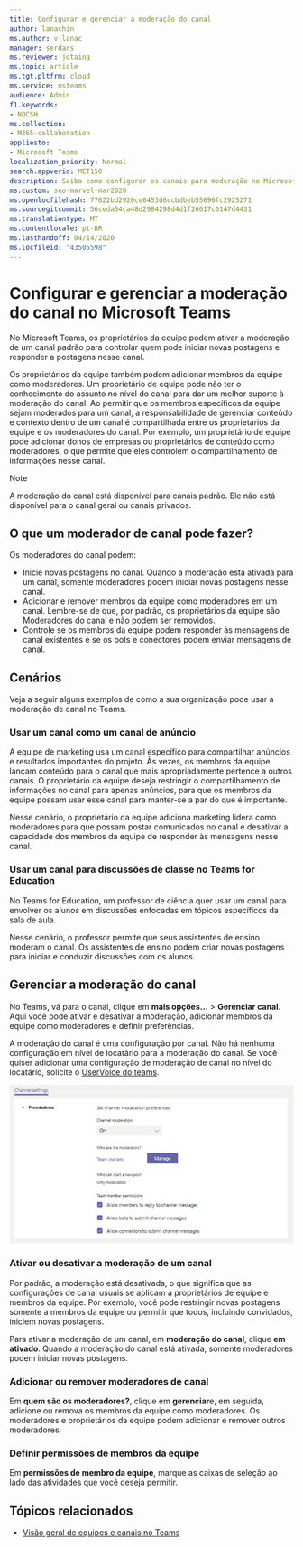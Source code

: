 ```yaml
---
title: Configurar e gerenciar a moderação do canal
author: lanachin
ms.author: v-lanac
manager: serdars
ms.reviewer: jotaing
ms.topic: article
ms.tgt.pltfrm: cloud
ms.service: msteams
audience: Admin
f1.keywords:
- NOCSH
ms.collection:
- M365-collaboration
appliesto:
- Microsoft Teams
localization_priority: Normal
search.appverid: MET150
description: Saiba como configurar os canais para moderação no Microsoft Teams, incluindo como adicionar membros da equipe como moderadores do canal.
ms.custom: seo-marvel-mar2020
ms.openlocfilehash: 77622bd2920ce0453d6ccbdbeb55696fc2925271
ms.sourcegitcommit: 56ceda54ca48d2984298d4d1f26017c0147d4431
ms.translationtype: MT
ms.contentlocale: pt-BR
ms.lasthandoff: 04/14/2020
ms.locfileid: "43505598"
---
```

# <a name="set-up-and-manage-channel-moderation-in-microsoft-teams"></a>Configurar e gerenciar a moderação do canal no Microsoft Teams

No Microsoft Teams, os proprietários da equipe podem ativar a moderação de um canal padrão para controlar quem pode iniciar novas postagens e responder a postagens nesse canal.

Os proprietários da equipe também podem adicionar membros da equipe como moderadores. Um proprietário de equipe pode não ter o conhecimento do assunto no nível do canal para dar um melhor suporte à moderação do canal. Ao permitir que os membros específicos da equipe sejam moderados para um canal, a responsabilidade de gerenciar conteúdo e contexto dentro de um canal é compartilhada entre os proprietários da equipe e os moderadores do canal. Por exemplo, um proprietário de equipe pode adicionar donos de empresas ou proprietários de conteúdo como moderadores, o que permite que eles controlem o compartilhamento de informações nesse canal.

> [!NOTE]
> A moderação do canal está disponível para canais padrão. Ele não está disponível para o canal geral ou canais privados.

## <a name="what-can-a-channel-moderator-do"></a>O que um moderador de canal pode fazer?

Os moderadores do canal podem:

- Inicie novas postagens no canal. Quando a moderação está ativada para um canal, somente moderadores podem iniciar novas postagens nesse canal.
- Adicionar e remover membros da equipe como moderadores em um canal. Lembre-se de que, por padrão, os proprietários da equipe são Moderadores do canal e não podem ser removidos.
- Controle se os membros da equipe podem responder às mensagens de canal existentes e se os bots e conectores podem enviar mensagens de canal.

## <a name="scenarios"></a>Cenários

Veja a seguir alguns exemplos de como a sua organização pode usar a moderação de canal no Teams.

### <a name="use-a-channel-as-an-announcement-channel"></a>Usar um canal como um canal de anúncio

A equipe de marketing usa um canal específico para compartilhar anúncios e resultados importantes do projeto. Às vezes, os membros da equipe lançam conteúdo para o canal que mais apropriadamente pertence a outros canais. O proprietário da equipe deseja restringir o compartilhamento de informações no canal para apenas anúncios, para que os membros da equipe possam usar esse canal para manter-se a par do que é importante.

Nesse cenário, o proprietário da equipe adiciona marketing lidera como moderadores para que possam postar comunicados no canal e desativar a capacidade dos membros da equipe de responder às mensagens nesse canal.

### <a name="use-a-channel-for-class-discussions-in-teams-for-education"></a>Usar um canal para discussões de classe no Teams for Education

No Teams for Education, um professor de ciência quer usar um canal para envolver os alunos em discussões enfocadas em tópicos específicos da sala de aula.

Nesse cenário, o professor permite que seus assistentes de ensino moderam o canal. Os assistentes de ensino podem criar novas postagens para iniciar e conduzir discussões com os alunos.

## <a name="manage-channel-moderation"></a>Gerenciar a moderação do canal

No Teams, vá para o canal, clique em **mais opções...**  >  **Gerenciar canal**. Aqui você pode ativar e desativar a moderação, adicionar membros da equipe como moderadores e definir preferências.

A moderação do canal é uma configuração por canal. Não há nenhuma configuração em nível de locatário para a moderação do canal. Se você quiser adicionar uma configuração de moderação de canal no nível do locatário, solicite o [UserVoice do teams](https://microsoftteams.uservoice.com/).

![Manage-Channel-Moderation-in-Teams-Preferences. png](media/manage-channel-moderation-in-teams-preferences.png)

### <a name="turn-on-or-turn-off-moderation-for-a-channel"></a>Ativar ou desativar a moderação de um canal

Por padrão, a moderação está desativada, o que significa que as configurações de canal usuais se aplicam a proprietários de equipe e membros da equipe. Por exemplo, você pode restringir novas postagens somente a membros da equipe ou permitir que todos, incluindo convidados, iniciem novas postagens.

Para ativar a moderação de um canal, em **moderação do canal**, clique **em ativado**. Quando a moderação do canal está ativada, somente moderadores podem iniciar novas postagens. 

### <a name="add-or-remove-channel-moderators"></a>Adicionar ou remover moderadores de canal

Em **quem são os moderadores?**, clique em **gerenciar**e, em seguida, adicione ou remova os membros da equipe como moderadores. Os moderadores e proprietários da equipe podem adicionar e remover outros moderadores.  

### <a name="set-team-member-permissions"></a>Definir permissões de membros da equipe

Em **permissões de membro da equipe**, marque as caixas de seleção ao lado das atividades que você deseja permitir.

## <a name="related-topics"></a>Tópicos relacionados

- [Visão geral de equipes e canais no Teams](teams-channels-overview.md)
